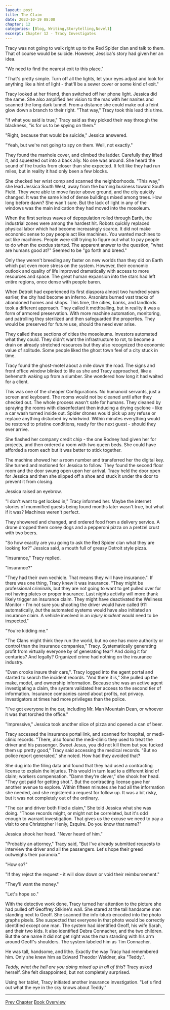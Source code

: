 ```yaml
---
layout: post
title: The Claim
date: 2023-10-19 08:00
chapter: 12
categories: [Blog, Writing,Storytelling,Novel1]
excerpt: Chapter 12 - Tracy Investigates
---
```


Tracy was not going to walk right up to the Red Spider clan and talk to them.  That of course would be suicide. However, Jessica's story had given her an idea.

"We need to find the nearest exit to this place."

"That's pretty simple.  Turn off all the lights, let your eyes adjust and look for anything like a hint of light - that'll be a sewer cover or some kind of exit."

Tracy looked at her friend, then switched off her phone light. Jessica did the same.  She also amplified her vision to the max with her nanites and scanned the long dark tunnel.  From a distance she could make out a feint glow down a branch to their right.  "That way," Tracy took this lead this time.  

"If what you said is true," Tracy said as they picked their way through the blackness, "is for us to be spying on them."

"Right, because that would be suicide," Jessica answered.  

"Yeah, but we're not going to spy on them.  Well, not exactly."

They found the manhole cover, and climbed the ladder.  Carefully they lifted it, and squeezed out into a back ally.  No one was around.  She heard the sound of fire trucks from closer than she expected.  It felt like they had run miles, but in reality it had only been a few blocks.

She checked her wrist comp and scanned the neighborhoods.  "This way," she lead Jessica South West, away from the burning business toward South Field.  They were able to move faster above ground, and the city quickly changed.  It was the same kind of dense buildings mixed among trees.  How long before dawn?  She wan't sure.  But the lack of light in any of the windows was the main indication they had moved into the mosoleum.

When the first serious waves of depopulation rolled through Earth, the industrial zones were among the hardest hit.  Robots quickly replaced physical labor which had become increasingly scarce.  It did not make economic sense to pay people act like machines.  You wanted machines to act like machines.  People were still trying to figure out what to pay people to do when the exodus started.  The apparent answer to the question, "what are humans good at?" Seemed to be "go forth and breed."

Only they weren't breeding any faster on new worlds than they did on Earth which put even more stress on the system.  However, their economic outlook and quality of life improved dramatically with access to more resources and space.  The great human expansion into the stars had left entire regions, once dense with people baren.  

When Detroit had experienced its first diaspora almost two hundred years earlier, the city had become an inferno. Arsonists burned vast tracks of abandoned homes and shops.  This time, the cities, banks, and landlords took a different approach.  They called it mothballing, but in reality it was a form of armored preservation.  With more machine automation, monitoring, and patrolling they sterilized and then safeguarded the properties.  They would be preserved for future use, should the need ever arise.

They called these sections of cities the mosoleums.  Investors automated what they could.  They didn't want the infrastructure to rot, to become a drain on already stretched resources but they also recognized the economic value of solitude.  Some people liked the ghost town feel of a city stuck in time.    

Tracy found the ghost-motel about a mile down the road.  The signs and front office window blinked to life as she and Tracy approached, like a behemoth waking up from a slumber.  She wondered how long it had waited for a client.  

This was one of the cheaper Configurations. No humanoid servants, just a screen and keyboard.  The rooms would not be cleaned until after they checked out.  The whole process wasn't safe for humans. They cleaned by spraying the rooms with dissenfectant then inducing a drying cyclone - like a car wash turned inside out.  Spider drones would pick up any refuse or replace anything disturbed by whirlwind.  Within minutes everything would be restored to pristine conditions, ready for the next guest - should they ever arrive.

She flashed her company credit chip - the one Rodney had given her for projects, and then ordered a room with two queen beds.  She could have afforded a room each but it was better to stick together. 

The machine showed her a room number and transferred her the digital key.  She turned and motioned for Jessica to follow.  They found the second floor room and the door swung open upon her arrival.  Tracy held the door open for Jessica and then she slipped off a shoe and stuck it under the door to prevent it from closing.

Jessica raised an eyebrow. 

"I don't want to get locked in," Tracy informed her.  Maybe the internet stories of mummified guests being found months later wasn't true, but what if it was?  Machines weren't perfect.

They showered and changed, and ordered food from a delivery service.  A drone dropped them coney dogs and a pepperoni pizza on a pretzel crust with two beers.

"So how exactly are you going to ask the Red Spider clan what they are looking for?" Jessica said, a mouth full of greasy Detroit style pizza.

"Insurance," Tracy replied. 

"Insurance?"

"They had their own vechicle. That means they will have insurance.". If there was one thing, Tracy knew it was insurance.  "They might be professional criminals, but they are not going to want to get pulled over for not having plates or proper insurance.  Last nights activity will more thank likely trigger an insurance claim.  They might have deactivated the Wellness Monitor - I'm not sure you shooting the driver would have called 911 automatically, _but_ the automated systems would have also initiated an insurance claim.  A vehicle involved in an _injury incident_ would need to be inspected."

"You're kidding me."

"The Clans might think they run the world, but no one has more authority or control than the insurance companies," Tracy.  Systematically generating profit from virtually everyone by of generating fear? And doing it for centuries? And legally?  Organized crime had nothing on the insurance industry.

"Even crooks insure their cars,". Tracy logged into the agent portal and started to search the incident records.  "And there it is," She pulled up the make, model, and ownership information.  Because she was an active agent investigating a claim, the system validated her access to the second tier of information.  Insurance companies cared about profits, not privacy.  Investigators at times had more privileges than the police.

"I've got everyone in the car, including Mr. Man Mountain Dean, or whoever it was that torched the office."

"Impressive," Jessica took another slice of pizza and opened a can of beer.

Tracy accessed the insurance portal link, and scanned for hospital, or medi-clinic records.  "There, also found the medi-clinic they used to treat the driver and his passenger.  Sweet Jesus, you did not kill them but you fucked them up pretty good," Tracy said accessing the medical records.  "But no police report generated," she noted.  How had they avoided that?

She dug into the filing data and found that they had used a contracting license to explain the injuries.  This would in turn lead to a different kind of claim; workers compensation.  "Damn they're clever," she shook her head.  "They got paid for getting shot.". But the contracting license gave her another avenue to explore.  Within fifteen minutes she had all the information she needed, and she registered a request for follow up.  It was a bit risky, but it was not completely out of the ordinary.

"The car and driver both filed a claim," She told Jessica what she was doing.  "Those records might, or might not be correlated, but it's odd enough to warrant investigation.  That gives us the excuse we need to pay a visit to one Christopher Henly, Esquire.  Do you know that name?"

Jessica shook her head.  "Never heard of him."

"Probably an attorney," Tracy said, "But I've already submitted requests to interview the driver and all the passengers.  Let's hope their greed outweighs their paranoia."

"How so?"

"If they reject the request - it will slow down or void their reimbursement."

"They'll want the money."

"Let's hope so."

With the detective work done, Tracy turned her attention to the picture she had pulled off Geoffrey Stikine's wall.  She stared at the tall handsome man standing next to Geoff.  She scanned the info-blurb encoded into the photo graphs pixels.  She suspected that everyone in that photo would be correctly identified except one man.  The system had identified Geoff, his wife Sarah, and their two kids.  It also identified Debra Connacher, and the two children.  But the one name it did not get right was the man standing with his arm around Geoff's shoulders.  The system labeled him as Tim Connacher.  

He was tall, handsome, and lithe.  Exactly the way Tracy had remembered him.  Only she knew him as Edward Theodor Weidner, aka "Teddy.". 

_Teddy, what the hell are you doing mixed up in all of this_? Tracy asked herself.  She felt disappointed, but not completely surprised.  

Using her tablet, Tracy initiated another insurance investigation. "Let's find out what the eye in the sky knows about Teddy."

<hr/>
<a href ="{% post_url 2023-10-18-The-Requirements %}">Prev Chapter</a>
<a href ="{% post_url 2023-09-20-The-Reclaimer %}">Book Overview</a>